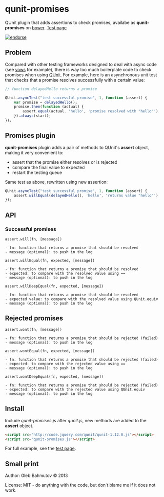 # qunit-promises

QUnit plugin that adds assertions to check promises, availabe
as **qunit-promises** on [bower](http://sindresorhus.com/bower-components/).
[Test page](http://glebbahmutov.com/qunit-promises/)

[![endorse][endorse-image]][endorse-url]

## Problem

Compared with other testing frameworks designed to deal with async code
(see [vows](http://vowsjs.org/) for example),
there is way too much boilerplate code to check promises when using
[QUnit](http://qunitjs.com/). For example, here is an asynchronous unit test
that checks that a promise resolves successfully with a certain value:

```javascript
// function delayedHello returns a promise

QUnit.asyncTest("test successful promise", 1, function (assert) {
    var promise = delayedHello();
    promise.then(function (actual) {
        assert.equal(actual, 'hello', 'promise resolved with "hello"');
    }).always(start);
});
```
## Promises plugin

**qunit-promises** plugin adds a pair of methods to QUnit's **assert** object,
making it very convenient to:

* assert that the promise either resolves or is rejected
* compare the final value to expected
* restart the testing queue

Same test as above, rewritten using new assertion:

```javascript
QUnit.asyncTest("test successful promise", 1, function (assert) {
    assert.willEqual(delayedHello(), 'hello', 'returns value "hello"');
});
```
## API

### Successful promises

```
assert.will(fn, [message])

- fn: function that returns a promise that should be resolved
- message (optional): to push in the log
```

```
assert.willEqual(fn, expected, [message])

- fn: function that returns a promise that should be resolved
- expected: to compare with the resolved value using ==
- message (optional): to push in the log
```

```
assert.willDeepEqual(fn, expected, [message])

- fn: function that returns a promise that should be resolved
- expected value: to compare with the resolved value using QUnit.equiv
- message (optional): to push in the log
```

## Rejected promises

```
assert.wont(fn, [message])

- fn: function that returns a promise that should be rejected (failed)
- message (optional): to push in the log
```

```
assert.wontEqual(fn, expected, [message])

- fn: function that returns a promise that should be rejected (failed)
- expected: to compare with the rejected value using ==
- message (optional): to push in the log
```

```
assert.wontDeepEqual(fn, expected, [message])

- fn: function that returns a promise that should be rejected (failed)
- expected: to compare with the rejected value using QUnit.equiv
- message (optional): to push in the log
```

## Install

Include _qunit-promises.js_ after _qunit.js_, new methods are
added to the **assert** object.

```html
<script src="http://code.jquery.com/qunit/qunit-1.12.0.js"></script>
<script src="qunit-promises.js"></script>
```
For full example, see the [test page](http://glebbahmutov.com/qunit-promises/).


## Small print

Author: Gleb Bahmutov &copy; 2013

License: MIT - do anything with the code, but don't blame me if it does not work.

[endorse-image]: https://api.coderwall.com/bahmutov/endorsecount.png
[endorse-url]: https://coderwall.com/bahmutov